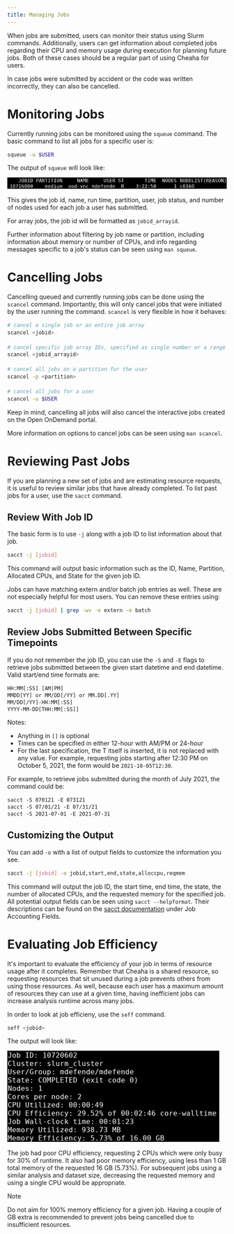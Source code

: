 ```yaml
---
title: Managing Jobs
---
```


When jobs are submitted, users can monitor their status using Slurm
commands. Additionally, users can get information about completed jobs
regarding their CPU and memory usage during execution for planning
future jobs. Both of these cases should be a regular part of using
Cheaha for users.

In case jobs were submitted by accident or the code was written
incorrectly, they can also be cancelled.

# Monitoring Jobs

Currently running jobs can be monitored using the `squeue` command. The
basic command to list all jobs for a specific user is:

``` bash
squeue -u $USER
```

The output of `squeue` will look like:

![](images/squeue_output.png)

This gives the job id, name, run time, partition, user, job status, and
number of nodes used for each job a user has submitted.

For array jobs, the job id will be formatted as `jobid_arrayid`.

Further information about filtering by job name or partition, including
information about memory or number of CPUs, and info regarding messages
specific to a job's status can be seen using `man squeue`.

# Cancelling Jobs

Cancelling queued and currently running jobs can be done using the
`scancel` command. Importantly, this will only cancel jobs that were
initiated by the user running the command. `scancel` is very flexible in
how it behaves:

``` bash
# cancel a single job or an entire job array
scancel <jobid>

# cancel specific job array IDs, specified as single number or a range
scancel <jobid_arrayid>

# cancel all jobs on a partition for the user
scancel -p <partition>

# cancel all jobs for a user
scancel -u $USER
```

Keep in mind, cancelling all jobs will also cancel the interactive jobs
created on the Open OnDemand portal.

More information on options to cancel jobs can be seen using
`man scancel`.

# Reviewing Past Jobs

If you are planning a new set of jobs and are estimating resource
requests, it is useful to review similar jobs that have already
completed. To list past jobs for a user, use the `sacct` command.

## Review With Job ID

The basic form is to use `-j` along with a job ID to list information
about that job.

``` bash
sacct -j [jobid]
```

This command will output basic information such as the ID, Name,
Partition, Allocated CPUs, and State for the given job ID.

Jobs can have matching extern and/or batch job entries as well. These
are not especially helpful for most users. You can remove these entries
using:

``` bash
sacct -j [jobid] | grep -wv -e extern -e batch
```

## Review Jobs Submitted Between Specific Timepoints

If you do not remember the job ID, you can use the `-S` and `-E` flags
to retrieve jobs submitted between the given start datetime and end
datetime. Valid start/end time formats are:

``` text
HH:MM[:SS] [AM|PM]
MMDD[YY] or MM/DD[/YY] or MM.DD[.YY]
MM/DD[/YY]-HH:MM[:SS]
YYYY-MM-DD[THH:MM[:SS]]
```

Notes:

-   Anything in `[]` is optional
-   Times can be specified in either 12-hour with AM/PM or 24-hour
-   For the last specification, the T itself is inserted, it is not
    replaced with any value. For example, requesting jobs starting after
    12:30 PM on October 5, 2021, the form would be `2021-10-05T12:30`.

For example, to retrieve jobs submitted during the month of July 2021,
the command could be:

``` 
sacct -S 070121 -E 073121
sacct -S 07/01/21 -E 07/31/21
sacct -S 2021-07-01 -E 2021-07-31
```

## Customizing the Output

You can add `-o` with a list of output fields to customize the
information you see.

``` bash
sacct -j [jobid] -o jobid,start,end,state,alloccpu,reqmem
```

This command will output the job ID, the start time, end time, the
state, the number of allocated CPUs, and the requested memory for the
specified job. All potential output fields can be seen using
`sacct --helpformat`. Their descriptions can be found on the [sacct
documentation](https://slurm.schedmd.com/sacct.html) under Job
Accounting Fields.

# Evaluating Job Efficiency

It's important to evaluate the efficiency of your job in terms of
resource usage after it completes. Remember that Cheaha is a shared
resource, so requesting resources that sit unused during a job prevents
others from using those resources. As well, because each user has a
maximum amount of resources they can use at a given time, having
inefficient jobs can increase analysis runtime across many jobs.

In order to look at job efficieny, use the `seff` command.

``` bash
seff <jobid>
```

The output will look like:

![](images/seff_output.png)

The job had poor CPU efficiency, requesting 2 CPUs which were only busy
for 30% of runtime. It also had poor memory efficiency, using less than
1 GB total memory of the requested 16 GB (5.73%). For subsequent jobs
using a similar analysis and dataset size, decreasing the requested
memory and using a single CPU would be appropriate.

<div class="note">

<div class="title">

Note

</div>

Do not aim for 100% memory efficiency for a given job. Having a couple
of GB extra is recommended to prevent jobs being cancelled due to
insufficient resources.

</div>
